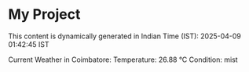 # My Project

This content is dynamically generated in Indian Time (IST): 2025-04-09 01:42:45 IST


Current Weather in Coimbatore:
Temperature: 26.88 °C
Condition: mist
